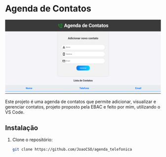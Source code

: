 # Agenda de Contatos

![Captura de Tela da Agenda de Contatos](assets/screenshot.png)

Este projeto é uma agenda de contatos que permite adicionar, visualizar e gerenciar contatos, projeto proposto pela EBAC e feito por mim, utilizando o VS Code.

## Instalação

1. Clone o repositório:
   ```bash
   git clone https://github.com/JoaoCSO/agenda_telefonica
